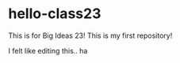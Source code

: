 # hello-class23
This is for Big Ideas 23! This is my first repository!

I felt like editing this.. ha
